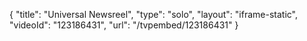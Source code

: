 {
    "title": "Universal Newsreel",
    "type": "solo",
    "layout": "iframe-static",
    "videoId": "123186431",
    "url": "\/tvpembed\/123186431"
}